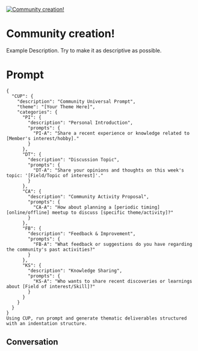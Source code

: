 
[![Community creation!](https://flow-prompt-covers.s3.us-west-1.amazonaws.com/icon/Flat/i14.png)]()
# Community creation! 
Example Description. Try to make it as descriptive as possible.

# Prompt

```
{
  "CUP": {
    "description": "Community Universal Prompt",
    "theme": "[Your Theme Here]",
    "categories": {
      "PI": {
        "description": "Personal Introduction",
        "prompts": {
          "PI-A": "Share a recent experience or knowledge related to [Member's interest/hobby]."
        }
      },
      "DT": {
        "description": "Discussion Topic",
        "prompts": {
          "DT-A": "Share your opinions and thoughts on this week's topic: '[Field/Topic of interest]'."
        }
      },
      "CA": {
        "description": "Community Activity Proposal",
        "prompts": {
          "CA-A": "How about planning a [periodic timing] [online/offline] meetup to discuss [specific theme/activity]?"
        }
      },
      "FB": {
        "description": "Feedback & Improvement",
        "prompts": {
          "FB-A": "What feedback or suggestions do you have regarding the community's past activities?"
        }
      },
      "KS": {
        "description": "Knowledge Sharing",
        "prompts": {
          "KS-A": "Who wants to share recent discoveries or learnings about [Field of interest/Skill]?"
        }
      }
    }
  }
}
Using CUP, run prompt and generate thematic deliverables structured with an indentation structure.
```

## Conversation




